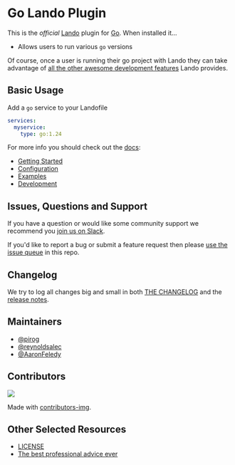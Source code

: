 # Go Lando Plugin

This is the _official_ [Lando](https://lando.dev) plugin for [Go](https://go.dev/). When installed it...

* Allows users to run various `go` versions

Of course, once a user is running their go project with Lando they can take advantage of [all the other awesome development features](https://docs.lando.dev) Lando provides.

## Basic Usage

Add a `go` service to your Landofile

```yaml
services:
  myservice:
    type: go:1.24
```

For more info you should check out the [docs](https://docs.lando.dev/go):

* [Getting Started](https://docs.lando.dev/go/getting-started.html)
* [Configuration](https://docs.lando.dev/go/config.html)
* [Examples](https://github.com/lando/go/tree/main/examples)
* [Development](https://docs.lando.dev/go/development.html)

## Issues, Questions and Support

If you have a question or would like some community support we recommend you [join us on Slack](https://launchpass.com/devwithlando).

If you'd like to report a bug or submit a feature request then please [use the issue queue](https://github.com/lando/go/issues/new/choose) in this repo.

## Changelog

We try to log all changes big and small in both [THE CHANGELOG](https://github.com/lando/go/blob/main/CHANGELOG.md) and the [release notes](https://github.com/lando/go/releases).


## Maintainers

* [@pirog](https://github.com/pirog)
* [@reynoldsalec](https://github.com/reynoldsalec)
* [@AaronFeledy](https://github.com/AaronFeledy)

## Contributors

<a href="https://github.com/lando/go/graphs/contributors">
  <img src="https://contrib.rocks/image?repo=lando/go" />
</a>

Made with [contributors-img](https://contrib.rocks).

## Other Selected Resources

* [LICENSE](https://github.com/lando/go/blob/main/LICENSE.md)
* [The best professional advice ever](https://www.youtube.com/watch?v=tkBVDh7my9Q)
